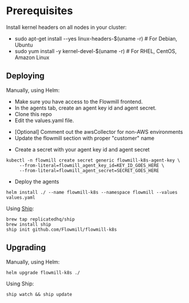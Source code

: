 
# Prerequisites

Install kernel headers on all nodes in your cluster:
  * sudo apt-get install --yes linux-headers-$(uname -r)  # For Debian, Ubuntu
  * sudo yum install -y kernel-devel-$(uname -r)  # For RHEL, CentOS, Amazon Linux

## Deploying

Manually, using Helm:
* Make sure you have access to the Flowmill frontend.  
* In the agents tab, create an agent key id and agent secret.
* Clone this repo
* Edit the values.yaml file.
- [Optional] Comment out the awsCollector for non-AWS environments
- Update the flowmill section with proper "customer" name
* Create a secret with your agent key id and agent secret
```
kubectl -n flowmill create secret generic flowmill-k8s-agent-key \
     --from-literal=flowmill_agent_key_id=KEY_ID_GOES_HERE \
     --from-literal=flowmill_agent_secret=SECRET_GOES_HERE
```
* Deploy the agents
```
helm install ./ --name flowmill-k8s --namespace flowmill --values values.yaml
```

Using [Ship](https://github.com/replicatedhq/ship):
```
brew tap replicatedhq/ship
brew install ship
ship init github.com/Flowmill/flowmill-k8s
```


## Upgrading

Manually, using Helm:
```
helm upgrade flowmill-k8s ./
```

Using Ship:
```
ship watch && ship update
```

